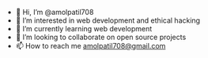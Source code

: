 - 👋 Hi, I’m @amolpatil708
- 👀 I’m interested in web development and ethical hacking
- 🌱 I’m currently learning web development
- 💞️ I’m looking to collaborate on open source projects
- 📫 How to reach me amolpatil708@gmail.com
